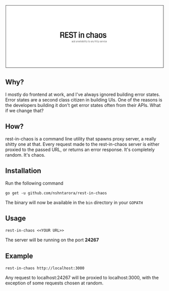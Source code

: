 <img src="https://raw.githubusercontent.com/nshntarora/rest-in-chaos/master/logo.png" />

## Why?

I mostly do frontend at work, and I've always ignored building error states. Error states are a second class citizen in building UIs. One of the reasons is the developers building it don't get error states often from their APIs. What if we change that?

## How?

rest-in-chaos is a command line utility that spawns proxy server, a really shitty one at that. Every request made to the rest-in-chaos server is either proxied to the passed URL, or returns an error response. It's completely random. It's chaos.

## Installation

Run the following command

```
go get -u github.com/nshntarora/rest-in-chaos
```

The binary will now be available in the `bin` directory in your `GOPATH`

## Usage

```
rest-in-chaos <<YOUR URL>>
```

The server will be running on the port **24267**

## Example

```
rest-in-chaos http://localhost:3000
```

Any request to localhost:24267 will be proxied to localhost:3000, with the exception of some requests chosen at random.
